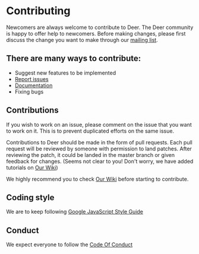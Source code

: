 # Contributing

Newcomers are always welcome to contribute to Deer. The Deer community is happy to offer help to newcomers.
Before making changes, please first discuss the change you want to make through our [mailing list](deer-project@googlegroups.com).


## There are many ways to contribute:

+ Suggest new features to be implemented
+ [Report issues](issues)
+ [Documentation](wiki)
+ Fixing bugs

## Contributions

If you wish to work on an issue, please comment on the issue that you want to work on it. This is to prevent duplicated efforts on the same issue.


Contributions to Deer should be made in the form of pull requests. Each pull request will be reviewed by someone with permission to land patches. After reviewing the patch, it could be landed in the master branch or given feedback for changes. (Seems not clear to you! Don't worry, we have added tutorials on [Our Wiki](wiki/GitHub-workflow))


We highly recommend you to check [Our Wiki](wiki) before starting to contribute.


## Coding style
We are to keep following [Google JavaScript Style Guide](https://google.github.io/styleguide/jsguide.html)

## Conduct
We expect everyone to follow the [Code Of Conduct](docs/CODE_OF_CONDUCT.md)
